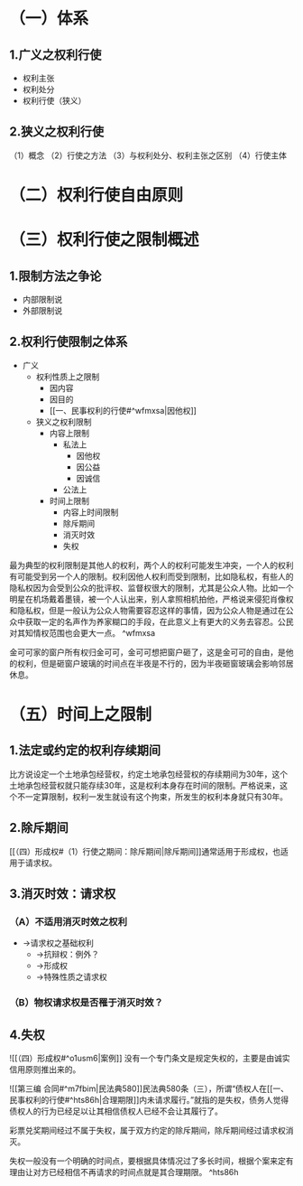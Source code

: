 # （一）体系
## 1.广义之权利行使
- 权利主张
- 权利处分
- 权利行使（狭义）
## 2.狭义之权利行使
（1）概念
（2）行使之方法
（3）与权利处分、权利主张之区别
（4）行使主体
# （二）权利行使自由原则
# （三）权利行使之限制概述
## 1.限制方法之争论
- 内部限制说
- 外部限制说
## 2.权利行使限制之体系
- 广义
	- 权利性质上之限制
		- 因内容
		- 因目的
		- [[一、民事权利的行使#^wfmxsa|因他权]]
	- 狭义之权利限制
		- 内容上限制
			- 私法上
				- 因他权
				- 因公益
				- 因诚信
			- 公法上
		- 时间上限制
			- 内容上时间限制
			- 除斥期间
			- 消灭时效
			- 失权

最为典型的权利限制是其他人的权利，两个人的权利可能发生冲突，一个人的权利有可能受到另一个人的限制。权利因他人权利而受到限制，比如隐私权，有些人的隐私权因为会受到公众的批评权、监督权很大的限制，尤其是公众人物。比如一个明星在机场戴着墨镜，被一个人认出来，别人拿照相机拍他，严格说来侵犯肖像权和隐私权，但是一般认为公众人物需要容忍这样的事情，因为公众人物是通过在公众中获取一定的名声作为养家糊口的手段，在此意义上有更大的义务去容忍。公民对其知情权范围也会更大一点。 ^wfmxsa

金可可家的窗户所有权归金可可，金可可想把窗户砸了，这是金可可的自由，是他的权利，但是砸窗户玻璃的时间点在半夜是不行的，因为半夜砸窗玻璃会影响邻居休息。
# （五）时间上之限制
## 1.法定或约定的权利存续期间
比方说设定一个土地承包经营权，约定土地承包经营权的存续期间为30年，这个土地承包经营权就只能存续30年，这是权利本身存在时间的限制。严格说来，这个不一定算限制，权利一发生就设有这个拘束，所发生的权利本身就只有30年。
## 2.除斥期间
[[（四）形成权#（1）行使之期间：除斥期间|除斥期间]]通常适用于形成权，也适用于请求权。
## 3.消灭时效：请求权
### （A）不适用消灭时效之权利
- →请求权之基础权利
	- →抗辩权：例外？
	- →形成权
	- →特殊性质之请求权
### （B）物权请求权是否罹于消灭时效？

## 4.失权
![[（四）形成权#^o1usm6|案例]]
没有一个专门条文是规定失权的，主要是由诚实信用原则推出来的。

![[第三编 合同#^m7fbim|民法典580]]民法典580条（三），所谓“债权人在[[一、民事权利的行使#^hts86h|合理期限]]内未请求履行。”就指的是失权，债务人觉得债权人的行为已经足以让其相信债权人已经不会让其履行了。

彩票兑奖期间经过不属于失权，属于双方约定的除斥期间，除斥期间经过请求权消灭。

失权一般没有一个明确的时间点，要根据具体情况过了多长时间，根据个案来定有理由让对方已经相信不再请求的时间点就是其合理期限。 ^hts86h